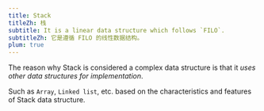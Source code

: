 ```yaml
---
title: Stack
titleZh: 栈
subtitle: It is a linear data structure which follows `FILO`.
subtitleZh: 它是遵循 FILO 的线性数据结构。
plum: true
---
```


<SubNav module="structures" />

The reason why Stack is considered a complex data structure is that it *uses other data structures for implementation*.

Such as `Array`, `Linked list`, etc. based on the characteristics and features of Stack data structure.

<ListQuestions module="structures" tag="stack" />

